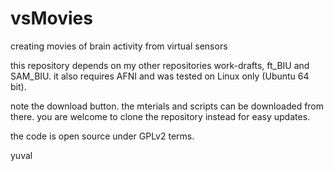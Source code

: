 vsMovies
========

creating movies of brain activity from virtual sensors

this repository depends on my other repositories work-drafts, ft_BIU and SAM_BIU.
it also requires AFNI and was tested on Linux only (Ubuntu 64 bit).

note the download button. the mterials and scripts can be downloaded from there.
you are welcome to clone the repository instead for easy updates.

the code is open source under GPLv2 terms.

yuval